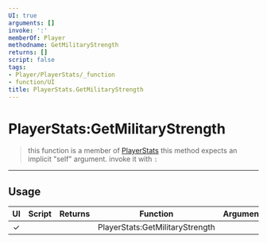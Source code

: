 ```yaml
---
UI: true
arguments: []
invoke: ':'
memberOf: Player
methodname: GetMilitaryStrength
returns: []
script: false
tags:
- Player/PlayerStats/_function
- function/UI
title: PlayerStats.GetMilitaryStrength
---
```

# PlayerStats:GetMilitaryStrength
> this function is a member of [PlayerStats](civ-6/lua/PlayerStats.md)
> this method expects an implicit "self" argument. invoke it with `:`
-----
## Usage
|  UI | Script | Returns | Function | Arguments |
|:---:|:------:|-------:|:--------:|:---------|
|✓| ||PlayerStats:GetMilitaryStrength||
